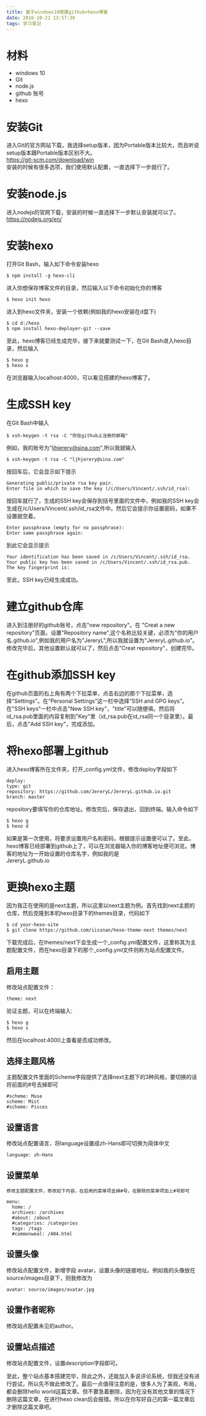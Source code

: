 ```yaml
---
title: 基于windows10搭建github+hexo博客
date: 2016-10-22 13:57:39
tags: 学习笔记
---
```

材料
=============
- windows 10
- Git
- node.js
- github 账号
- hexo

安装Git
==============
进入Git的官方网站下载，我选择setup版本，因为Portable版本比较大，而且听说setup版本跟Portable版本区别不大。  
https://git-scm.com/download/win  
安装的时候有很多选项，我们使用默认配置，一直选择下一步就行了。

安装node.js
==============
进入nodejs的官网下载，安装的时候一直选择下一步默认安装就可以了。  
https://nodejs.org/en/

安装hexo
==============
打开Git Bash，输入如下命令安装hexo

    $ npm install -g hexo-cli
    
进入你想保存博客文件的目录，然后输入以下命令初始化你的博客

    $ hexo init hexo
    
进入到hexo文件夹，安装一个依赖(例如我的hexo安装在d盘下)

    $ cd d:/hexo
    $ npm install hexo-deployer-git --save
    
至此，hexo博客已经生成完毕，接下来就要测试一下，在Git Bash进入hexo目录，然后输入
   
    $ hexo g
    $ hexo s
    
在浏览器输入localhost:4000，可以看见搭建的hexo博客了。

生成SSH key
===============
在Git Bash中输入

    $ ssh-keygen -t rsa -C "你在github上注册的邮箱"

例如，我的账号为"ljhjerery@sina.com",所以我就输入

    $ ssh-keygen -t rsa -C "ljhjerery@sina.com"

按回车后，它会显示如下提示

    Generating public/private rsa key pair.
    Enter file in which to save the key (/c/Users/Vincent/.ssh/id_rsa):
    
按回车就行了，生成的SSH key会保存到括号里面的文件中，例如我的SSH key会生成在/c/Users/Vincent/.ssh/id_rsa文件中。然后它会提示你设置密码，如果不设置就空着。

    Enter passphrase (empty for no passphrase):
    Enter same passphrase again:

到此它会显示提示

    Your identification has been saved in /c/Users/Vincent/.ssh/id_rsa.
    Your public key has been saved in /c/Users/Vincent/.ssh/id_rsa.pub.
    The key fingerprint is:

至此，SSH key已经生成成功。

建立github仓库
=================
进入到注册好的github账号，点击"new repository"。在 "Creat a new repository"页面，设置"Repository name",这个名称比较关键，必须为"你的用户名.github.io",例如我的用户名为"JereryL",所以我就设置为"JereryL.github.io"。修改完毕后，其他设置默认就可以了，然后点击"Creat repository"，创建完毕。

在github添加SSH key
====================
在github页面的右上角有两个下拉菜单，点击右边的那个下拉菜单，选择"Settings"。在“Personal Settings”这一栏中选择“SSH and GPG keys”。在"SSH keys"一栏中点击"New SSH key"，"title"可以随便填。然后将id_rsa.pub里面的内容复制到"Key"里（id_rsa.pub在id_rsa同一个目录里）。最后，点击"Add SSH key"，完成添加。

将hexo部署上github
====================
进入hexo博客所在文件夹，打开_config.yml文件，修改deploy字段如下

    deploy:
    type: git
    repository: https://github.com/JereryL/JereryL.github.io.git
    branch: master

repository要填写你的仓库地址。修改完后，保存退出，回到终端。输入命令如下

    $ hexo g
    $ hexo d

如果是第一次使用，将要求设置用户名和密码，根据提示设置便可以了。至此，hexo博客已经部署到github上了，可以在浏览器输入你的博客地址便可浏览。博客的地址为一开始设置的仓库名字，例如我的是  
JereryL.github.io

更换hexo主题
========================
因为我正在使用的是next主题，所以这里以next主题为例。首先找到next主题的仓库，然后克隆到本机hexo目录下的themes目录，代码如下

    $ cd your-hexo-site
    $ git clone https://github.com/iissnan/hexo-theme-next themes/next

下载完成后，在themes/next下会生成一个_config.yml配置文件，这里称其为主题配置文件，而在hexo目录下的那个_config.yml文件则称为站点配置文件。

启用主题
-------------------
修改站点配置文件：

    theme: next

验证主题，可以在终端输入:

    $ hexo g
    $ hexo s

然后在localhost:4000上查看是否成功修改。

选择主题风格
------------------
主题配置文件里面的Scheme字段提供了选择next主题下的3种风格，要切换的话将前面的#号去掉即可
     
    #scheme: Muse
    scheme: Mist
    #scheme: Pisces

设置语言
----------------
修改站点配置语言，将language设置成zh-Hans即可切换为简体中文

    language: zh-Hans

设置菜单
-----------------------
    修改主题配置文件，修改如下内容，在启用的菜单项去掉#号，在删除的菜单项加上#号即可

    menu:
      home: /
      archives: /archives
      #about: /about
      #categories: /categories
      tags: /tags
      #commonweal: /404.html

设置头像
------------------------------
修改站点配置文件，新增字段 avatar，设置头像的链接地址。例如我的头像放在source/images目录下，则我修改为

    avatar: source/images/avatar.jpg

设置作者昵称
------------------------------
修改站点配置未见的author。

设置站点描述
------------------------
修改站点配置文件，设置description字段即可。

至此，整个站点基本搭建完毕，除此之外，还能加入多说评论系统，但我还没有进行尝试，所以先不做此修改了。最后一点值得注意的是，很多人为了美观，布局，都会删除hello world这篇文章。但不要急着删除，因为在没有其他文章的情况下删除这篇文章，在进行hexo clean后会报错。所以在你写好自己的第一篇文章后才删除这篇文章吧。
